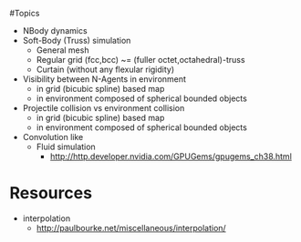 ﻿
#Topics

- NBody dynamics
- Soft-Body (Truss) simulation
	- General mesh
	- Regular grid (fcc,bcc) ~= (fuller octet,octahedral)-truss
	- Curtain (without any flexular rigidity) 
- Visibility between N-Agents in environment
	- in grid (bicubic spline) based map
	- in environment composed of spherical bounded objects 
- Projectile collision vs environment collision 
	- in grid (bicubic spline) based map
	- in environment composed of spherical bounded objects 
- Convolution like
	- Fluid simulation
		- http://http.developer.nvidia.com/GPUGems/gpugems_ch38.html
    
    
    
    
# Resources
 - interpolation
    - http://paulbourke.net/miscellaneous/interpolation/